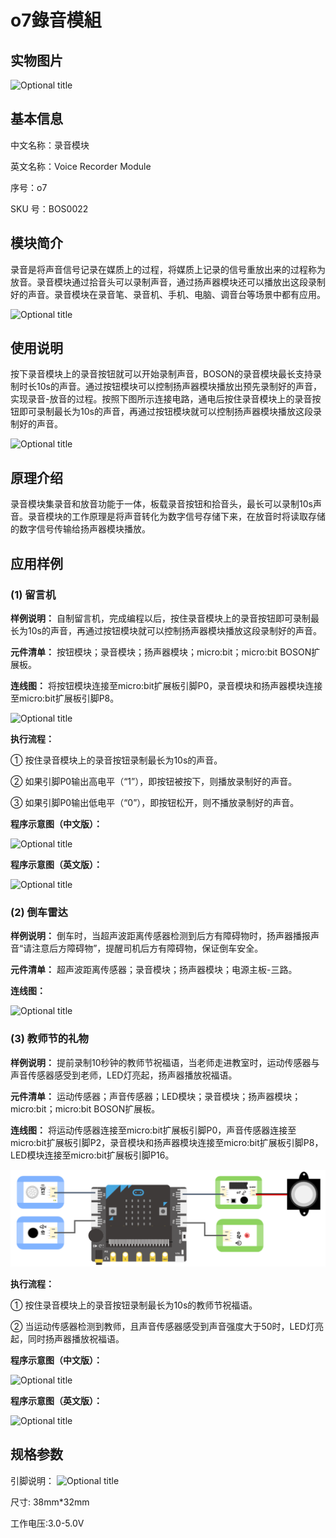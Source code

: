 # o7錄音模組

## 实物图片

![Optional title](../.gitbook/assets/boson-lu-yin-mo-kuai-shi-wu-tu.png)

## 基本信息

中文名称：录音模块

英文名称：Voice Recorder Module

序号：o7

SKU 号：BOS0022

## 模块简介

录音是将声音信号记录在媒质上的过程，将媒质上记录的信号重放出来的过程称为放音。录音模块通过拾音头可以录制声音，通过扬声器模块还可以播放出这段录制好的声音。录音模块在录音笔、录音机、手机、电脑、调音台等场景中都有应用。

![Optional title](../.gitbook/assets/boson-lu-yin-mo-kuai-shi-li.png)

## 使用说明

按下录音模块上的录音按钮就可以开始录制声音，BOSON的录音模块最长支持录制时长10s的声音。通过按钮模块可以控制扬声器模块播放出预先录制好的声音，实现录音-放音的过程。按照下图所示连接电路，通电后按住录音模块上的录音按钮即可录制最长为10s的声音，再通过按钮模块就可以控制扬声器模块播放这段录制好的声音。

![Optional title](../.gitbook/assets/boson-lu-yin-mo-kuai-shi-yong-shuo-ming.png)

## 原理介绍

录音模块集录音和放音功能于一体，板载录音按钮和拾音头，最长可以录制10s声音。录音模块的工作原理是将声音转化为数字信号存储下来，在放音时将读取存储的数字信号传输给扬声器模块播放。

## 应用样例

### **\(1\) 留言机**

**样例说明：** 自制留言机，完成编程以后，按住录音模块上的录音按钮即可录制最长为10s的声音，再通过按钮模块就可以控制扬声器模块播放这段录制好的声音。

**元件清单：** 按钮模块；录音模块；扬声器模块；micro:bit；micro:bit BOSON扩展板。

**连线图：** 将按钮模块连接至micro:bit扩展板引脚P0，录音模块和扬声器模块连接至micro:bit扩展板引脚P8。

![Optional title](../.gitbook/assets/boson-lu-yin-mo-kuai-liu-yan-ji-lian-xian-tu.png)

**执行流程：**

① 按住录音模块上的录音按钮录制最长为10s的声音。

② 如果引脚P0输出高电平（“1”），即按钮被按下，则播放录制好的声音。

③ 如果引脚P0输出低电平（“0”），即按钮松开，则不播放录制好的声音。

**程序示意图（中文版）：**

![Optional title](../.gitbook/assets/boson-lu-yin-mo-kuai-liu-yan-ji-cheng-xu-shi-yi-tu-zhong-wen-ban.png)

**程序示意图（英文版）：**

![Optional title](../.gitbook/assets/boson-lu-yin-mo-kuai-liu-yan-ji-cheng-xu-shi-yi-tu-ying-wen-ban.png)

### **\(2\) 倒车雷达**

**样例说明：** 倒车时，当超声波距离传感器检测到后方有障碍物时，扬声器播报声音“请注意后方障碍物”，提醒司机后方有障碍物，保证倒车安全。

**元件清单：** 超声波距离传感器；录音模块；扬声器模块；电源主板-三路。

**连线图：**

![Optional title](../.gitbook/assets/boson-lu-yin-mo-kuai-dao-che-lei-da-lian-xian-tu.png)

### **\(3\) 教师节的礼物**

**样例说明：** 提前录制10秒钟的教师节祝福语，当老师走进教室时，运动传感器与声音传感器感受到老师，LED灯亮起，扬声器播放祝福语。

**元件清单：** 运动传感器；声音传感器；LED模块；录音模块；扬声器模块；micro:bit；micro:bit BOSON扩展板。

**连线图：** 将运动传感器连接至micro:bit扩展板引脚P0，声音传感器连接至micro:bit扩展板引脚P2，录音模块和扬声器模块连接至micro:bit扩展板引脚P8，LED模块连接至micro:bit扩展板引脚P16。

![Optional title](../.gitbook/assets/boson-lu-yin-mo-kuai-jiao-shi-jie-de-li-wu-lian-xian-tu.png)

**执行流程：**

① 按住录音模块上的录音按钮录制最长为10s的教师节祝福语。

② 当运动传感器检测到教师，且声音传感器感受到声音强度大于50时，LED灯亮起，同时扬声器播放祝福语。

**程序示意图（中文版）：**

![Optional title](../.gitbook/assets/boson-lu-yin-mo-kuai-jiao-shi-jie-de-li-wu-cheng-xu-shi-yi-tu-zhong-wen-ban.png)

**程序示意图（英文版）：**

![Optional title](../.gitbook/assets/boson-lu-yin-mo-kuai-jiao-shi-jie-de-li-wu-cheng-xu-shi-yi-tu-ying-wen-ban.png)

## 规格参数

引脚说明： ![Optional title](../.gitbook/assets/boson-lu-yin-mo-kuai-yin-jiao-shuo-ming.png)

尺寸: 38mm\*32mm

工作电压:3.0-5.0V

